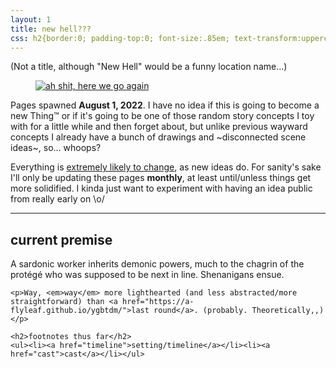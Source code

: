 ```yaml
---
layout: 1
title: new hell???
css: h2{border:0; padding-top:0; font-size:.85em; text-transform:uppercase; letter-spacing:0.05em; word-spacing:0.05em; color:#808080; margin-top:1em;} section{text-align:center;} ul{margin:0; list-style-type:none;} li{display:inline-block;} li:before,ul:after{content:"·"; margin:0 .25em; color:#808080;} h2+p{margin-top:0;}
---
```

(Not a title, although "New Hell" would be a funny location name...)

<figure><a href="https://knowyourmeme.com/memes/ah-shit-here-we-go-again"><img src="https://external-content.duckduckgo.com/iu/?u=https%3A%2F%2Fpreview.redd.it%2Fird4pu2fm8s21.jpg%3Fauto%3Dwebp%26s%3D81afbde8b7e7fae3e69e4c0afb9562de6d3137c9&f=1&nofb=1" alt="ah shit, here we go again"/></a></figure>

Pages spawned <b>August 1, 2022</b>. I have no idea if this is going to become a new Thing™ or if it's going to be one of those random story concepts I toy with for a little while and then forget about, but unlike previous wayward concepts I already have a bunch of drawings and ~disconnected scene ideas~, so... whoops?

Everything is <u>extremely likely to change</u>, as new ideas do. For sanity's sake I'll only be updating these pages **monthly**, at least until/unless things get more solidified. I kinda just want to experiment with having an idea public from really early on <span style="display:inline-block;">\o/

----
<section>
	<h2>current premise</h2>
	<p>A sardonic worker inherits demonic powers, much to the chagrin of the protégé who was supposed to be next in line. Shenanigans ensue.</p>
	
	<p>Way, <em>way</em> more lighthearted (and less abstracted/more straightforward) than <a href="https://a-flyleaf.github.io/ygbtdm/">last round</a>. (probably. Theoretically,,)</p>
	
	<h2>footnotes thus far</h2>
	<ul><li><a href="timeline">setting/timeline</a></li><li><a href="cast">cast</a></li></ul>
</section>